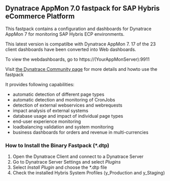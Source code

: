 ## Dynatrace AppMon 7.0 fastpack for SAP Hybris eCommerce Platform

This fastpack contains a configuration and dashboards for Dynatrace AppMon 7 for monitoring SAP Hybris ECP environments.

This latest version is compatilbe with Dynatrace AppMon 7. 17 of the 23 client dashboards have been converted into Web dashboards. 

To view the webdashboards, go to https://(YourAppMonServer):9911

Visit [the Dynatrace Community page](http://bit.ly/hybrisapm) for more details and howto use the fastpack

It provides following capabilities:
* automatic detection of different page types
* automatic detection and monitoring of CronJobs
* detection of external webservices and webrequests
* impact analysis of external systems
* database usage and impact of individual page types
* end-user experience monitoring
* loadbalancing validation and system monitoring
* business dashboards for orders and revenue in multi-currencies

### How to Install the Binary Fastpack (*.dtp)

1. Open the Dynatrace Client and connect to a Dynatrace Server
2. Go to Dynatrace Server Settings and select _Plugins_
3. Select _Install Plugin_ and choose the *.dtp file
4. Check the installed Hybris System Profiles (y_Production and y_Staging)

